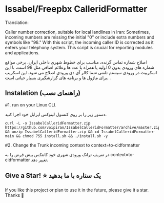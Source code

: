 # Issabel/Freepbx CalleridFormatter
Translation:

Caller number correction, suitable for local landlines in Iran: Sometimes, incoming numbers are missing the initial "0" or include extra numbers and symbols like "98." With this script, the incoming caller ID is corrected as it enters your telephony system. This script is crucial for reporting modules and applications.

اصلاح شماره تماس گرنده، مناسب برای خطوط شهری داخلی ایران، برخی مواقع شماره های ورودی بدون 0 اولیه یا همراه با عدد ها وعلائم اضافی مثل 98 است، با این اسکریپت در ورودی سیستم تلفنی شما کالر آی دی ورودی اصلاح می شود. این اسکریپ برای ماژول ها و برنامه های گزارشگیری بسیار حیاتی است.
.
## Instalation (راهنمای نصب)

#1. run on your Linux CLI.

دستور زیر را بر روی کنسول لینوکس ایزابل خود اجرا کنید.
```
curl -L -o IssabelCalleridFormatter.zip https://github.com/voipiran/IssabelCalleridFormatter/archive/master.zip && unzip IssabelCalleridFormatter.zip && cd IssabelCalleridFormatter-main && chmod 755 install.sh && ./install.sh -y
```


#2. Change the Trunk incoming context to   context=to-cidformatter

در تعریف ترانک ورودی شهری خود کانتکس پیش فرض را به context=to-cidformatter تغییر دهد.

## Give a Star! ⭐ یک ستاره با ما بدهید
If you like this project or plan to use it in the future, please give it a star. Thanks 🙏
